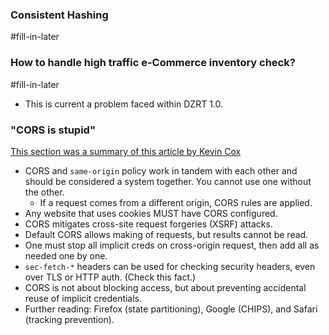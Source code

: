 ### Consistent Hashing
#fill-in-later

### How to handle high traffic e-Commerce inventory check?
#fill-in-later 
* This is current a problem faced within DZRT 1.0.

### "CORS is stupid"
[This section was a summary of this article by Kevin Cox](https://kevincox.ca/2024/08/24/cors/?ref=dailydev)

* CORS and `same-origin` policy work in tandem with each other and should be considered a system together. You cannot use one without the other.
	* If a request comes from a different origin, CORS rules are applied.
* Any website that uses cookies MUST have CORS configured.
* CORS mitigates cross-site request forgeries (XSRF) attacks.
* Default CORS allows making of requests, but results cannot be read.
* One must stop all implicit creds on cross-origin request, then add all as needed one by one.
* `sec-fetch-*` headers can be used for checking security headers, even over TLS or HTTP auth. (Check this fact.)
* CORS is not about blocking access, but about preventing accidental reuse of implicit credentials.
* Further reading: Firefox (state partitioning), Google (CHIPS), and Safari (tracking prevention).